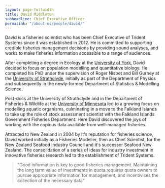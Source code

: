 ```yaml
---
layout: page-fullwidth
title: David Middleton
subheadline: Chief Executive Officer
permalink: "/about-us/people/david/"
---
```

David is a fisheries scientist who has been Chief Executive of Trident Systems since it was established in 2012.  He is committed to supporting credible fisheries management decisions by providing sound analyses, and works to make fisheries information accessible to a range of audiences.

After completing a degree in Ecology at the [University of York](https://www.york.ac.uk/ "University of York"), David decided to focus on population modelling and quantitative biology.  He completed his PhD under the supervision of Roger Nisbet and Bill Gurney at the [University of Strathclyde](https://www.strath.ac.uk/ "University of Strathclyde"), initially as part of the Department of Physics and subsequently in the newly-formed Department of Statistics & Modelling Science.

Post-docs at the University of Strathclyde and in the Department of Fisheries & Wildlife at the [University of Minnesota](https://www.umn.edu/ "University of Minnesota") led to a growing focus on modelling aquatic organisms, culminating in a move to the Falkland Islands to take up the role of stock assessment scientist with the Falkland Islands Government Fisheries Department.  Here David discovered the joys of working with the copious data available from well-managed fisheries.

Attracted to New Zealand in 2004 by it's reputation for fisheries science, David worked initially as a Fisheries Modeller, then as Chief Scientist, for the New Zealand Seafood Industry Council and it's successor Seafood New Zealand. The consolidation of a series of ideas for industry investment in innovative fisheries research led to the establishment of Trident Systems.

> "Good information is key to good fisheries management.  Maintaining the long term value of investments in quota requires quota owners to pursue appropriate information for management,
> and incentivises the collection of the necessary data"
